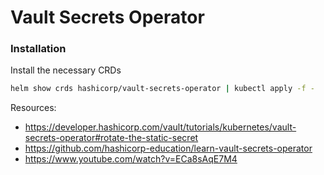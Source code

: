 # Vault Secrets Operator

### Installation

Install the necessary CRDs

```bash
helm show crds hashicorp/vault-secrets-operator | kubectl apply -f -
```

Resources:

- https://developer.hashicorp.com/vault/tutorials/kubernetes/vault-secrets-operator#rotate-the-static-secret
- https://github.com/hashicorp-education/learn-vault-secrets-operator
- https://www.youtube.com/watch?v=ECa8sAqE7M4
